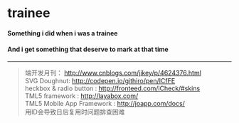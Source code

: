 # trainee
#### Something i did when i was a trainee
#### And i get something that deserve to mark at that time
---
>  端开发月刊： http://www.cnblogs.com/jikey/p/4624376.html </br>
>  SVG Doughnut: http://codepen.io/githiro/pen/ICfFE </br>
>  heckbox & radio button : http://fronteed.com/iCheck/#skins </br>
>  TML5 framework : http://layabox.com/ </br>
>  TML5 Mobile App Framework : http://joapp.com/docs/ </br>
>  用ID会导致日后复用时问题排查困难 </br>
